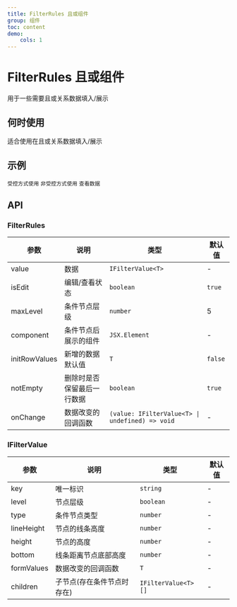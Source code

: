 ```yaml
---
title: FilterRules 且或组件
group: 组件
toc: content
demo:
    cols: 1
---
```


# FilterRules 且或组件

用于一些需要且或关系数据填入/展示

## 何时使用

适合使用在且或关系数据填入/展示

## 示例

<code src="./demos/basic.tsx" >受控方式使用</code>
<code src="./demos/basicUnController.tsx" >非受控方式使用</code>
<code src="./demos/basicCheck.tsx" >查看数据</code>

## API

### FilterRules

| 参数          | 说明                       | 类型                                            | 默认值  |
| ------------- | -------------------------- | ----------------------------------------------- | ------- |
| value         | 数据                       | `IFilterValue<T>`                               | -       |
| isEdit        | 编辑/查看状态              | `boolean`                                       | `true`  |
| maxLevel      | 条件节点层级               | `number`                                        | 5       |
| component     | 条件节点后展示的组件       | `JSX.Element`                                   | -       |
| initRowValues | 新增的数据默认值           | `T`                                             | `false` |
| notEmpty      | 删除时是否保留最后一行数据 | `boolean`                                       | `true`  |
| onChange      | 数据改变的回调函数         | `(value: IFilterValue<T> \| undefined) => void` | -       |

### IFilterValue

| 参数       | 说明                       | 类型                | 默认值 |
| ---------- | -------------------------- | ------------------- | ------ |
| key        | 唯一标识                   | `string`            | -      |
| level      | 节点层级                   | `boolean`           | -      |
| type       | 条件节点类型               | `number`            | -      |
| lineHeight | 节点的线条高度             | `number`            | -      |
| height     | 节点的高度                 | `number`            | -      |
| bottom     | 线条距离节点底部高度       | `number`            | -      |
| formValues | 数据改变的回调函数         | `T`                 | -      |
| children   | 子节点(存在条件节点时存在) | `IFilterValue<T>[]` | -      |
